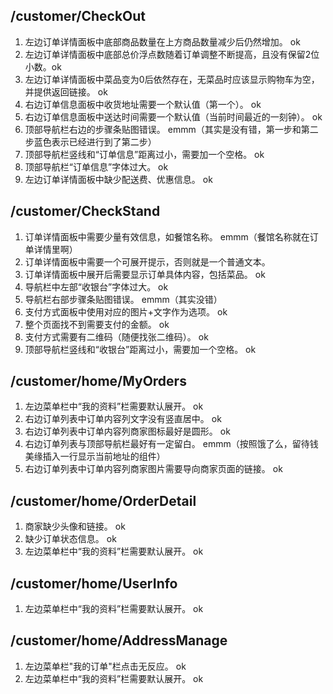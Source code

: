## /customer/CheckOut
1. 左边订单详情面板中底部商品数量在上方商品数量减少后仍然增加。 ok
2. 左边订单详情面板中底部总价浮点数随着订单调整不断提高，且没有保留2位小数。ok
3. 左边订单详情面板中菜品变为0后依然存在，无菜品时应该显示购物车为空，并提供返回链接。 ok
4. 右边订单信息面板中收货地址需要一个默认值（第一个）。 ok
5. 右边订单信息面板中送达时间需要一个默认值（当前时间最近的一刻钟）。 ok
6. 顶部导航栏右边的步骤条贴图错误。 emmm（其实是没有错，第一步和第二步蓝色表示已经进行到了第二步）
7. 顶部导航栏竖线和“订单信息”距离过小，需要加一个空格。 ok
8. 顶部导航栏“订单信息”字体过大。  ok
9. 左边订单详情面板中缺少配送费、优惠信息。 ok

## /customer/CheckStand
1. 订单详情面板中需要少量有效信息，如餐馆名称。 emmm（餐馆名称就在订单详情里啊）
2. 订单详情面板中需要一个可展开提示，否则就是一个普通文本。
3. 订单详情面板中展开后需要显示订单具体内容，包括菜品。 ok
4. 导航栏中左部“收银台”字体过大。 ok
5. 导航栏右部步骤条贴图错误。 emmm（其实没错）
6. 支付方式面板中使用对应的图片+文字作为选项。 ok
7. 整个页面找不到需要支付的金额。 ok
8. 支付方式需要有二维码（随便找张二维码）。 ok
9. 顶部导航栏竖线和“收银台”距离过小，需要加一个空格。 ok

## /customer/home/MyOrders
1. 左边菜单栏中“我的资料”栏需要默认展开。 ok
2. 右边订单列表中订单内容列文字没有竖直居中。 ok
3. 右边订单列表中订单内容列商家图标最好是圆形。 ok
4. 右边订单列表与顶部导航栏最好有一定留白。 emmm（按照饿了么，留待钱美缘插入一行显示当前地址的组件）
5. 右边订单列表中订单内容列商家图片需要导向商家页面的链接。 ok

## /customer/home/OrderDetail
1. 商家缺少头像和链接。 ok
2. 缺少订单状态信息。 ok
3. 左边菜单栏中“我的资料”栏需要默认展开。 ok

## /customer/home/UserInfo
1. 左边菜单栏中“我的资料”栏需要默认展开。 ok

## /customer/home/AddressManage
1. 左边菜单栏"我的订单"栏点击无反应。 ok
2. 左边菜单栏中“我的资料”栏需要默认展开。 ok
